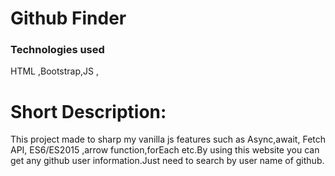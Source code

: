 # Github Finder

### Technologies used
 HTML ,Bootstrap,JS ,

# Short Description:
This project made to sharp my vanilla js features such as Async,await, Fetch API, ES6/ES2015 ,arrow function,forEach etc.By using this website you can get any github user information.Just need to search by user name of github.